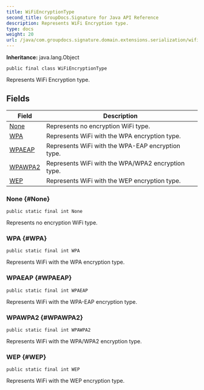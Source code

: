 ```yaml
---
title: WiFiEncryptionType
second_title: GroupDocs.Signature for Java API Reference
description: Represents WiFi Encryption type.
type: docs
weight: 20
url: /java/com.groupdocs.signature.domain.extensions.serialization/wifiencryptiontype/
---
```

**Inheritance:**
java.lang.Object
```
public final class WiFiEncryptionType
```

Represents WiFi Encryption type.
## Fields

| Field | Description |
| --- | --- |
| [None](#None) | Represents no encryption WiFi type. |
| [WPA](#WPA) | Represents WiFi with the WPA encryption type. |
| [WPAEAP](#WPAEAP) | Represents WiFi with the WPA-EAP encryption type. |
| [WPAWPA2](#WPAWPA2) | Represents WiFi with the WPA/WPA2 encryption type. |
| [WEP](#WEP) | Represents WiFi with the WEP encryption type. |
### None {#None}
```
public static final int None
```


Represents no encryption WiFi type.

### WPA {#WPA}
```
public static final int WPA
```


Represents WiFi with the WPA encryption type.

### WPAEAP {#WPAEAP}
```
public static final int WPAEAP
```


Represents WiFi with the WPA-EAP encryption type.

### WPAWPA2 {#WPAWPA2}
```
public static final int WPAWPA2
```


Represents WiFi with the WPA/WPA2 encryption type.

### WEP {#WEP}
```
public static final int WEP
```


Represents WiFi with the WEP encryption type.

